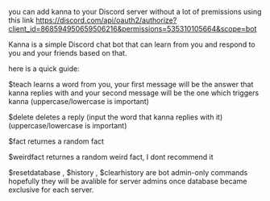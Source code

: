 
you can add kanna to your Discord server without a lot of premissions using this link https://discord.com/api/oauth2/authorize?client_id=868594950659506216&permissions=535310105664&scope=bot

Kanna is a simple Discord chat bot that can learn from you and respond to you and your friends based on that.

here is a quick guide:

$teach
learns a word from you, your first message will be the answer that kanna replies with and your second message will be the one which triggers kanna
(uppercase/lowercase is important)

$delete
deletes a reply (input the word that kanna replies with it)
(uppercase/lowercase is important)

$fact
returnes a random fact

$weirdfact
returnes a random weird fact, I dont recommend it 

$resetdatabase , $history , $clearhistory are bot admin-only commands hopefully they will be avalible for server admins once database became exclusive for each server.
